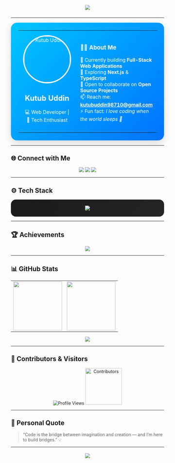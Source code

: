 <!--
🌈 Modern, Responsive & Professional GitHub Profile README
Author: Kutub Uddin
-->

<!-- Typing SVG -->
<div align="center" style="margin-bottom: 25px;">
  <img src="https://readme-typing-svg.herokuapp.com?font=Poppins&size=28&duration=3000&color=00C6FF&center=true&vCenter=true&width=600&lines=Hi+there!+I'm+Kutub+Uddin+👋;Full+Stack+Web+Developer+💻;Open+Source+Contributor+🚀;Tech+Enthusiast+🌐" />
</div>

---

<!-- Profile Section -->
<table align="center" width="100%" style="max-width: 950px; background: linear-gradient(135deg, #00C6FF, #0072FF); border-radius: 20px; color: white; padding: 25px; box-shadow: 0 8px 24px rgba(0,0,0,0.15);">
  <tr>
    <td align="center" width="35%" style="padding: 15px;">
      <img src="https://avatars.githubusercontent.com/u/108364104?v=4" width="150" style="border-radius: 50%; border: 4px solid #fff;" alt="Kutub Uddin"/><br>
      <h2>Kutub Uddin</h2>
      <p>💻 Web Developer | 🚀 Tech Enthusiast</p>
    </td>
    <td width="65%" style="padding: 15px;">
      <h3>👨‍💻 About Me</h3>
      <p>
        🔭 Currently building <b>Full-Stack Web Applications</b><br/>
        🌱 Exploring <b>Next.js</b> & <b>TypeScript</b><br/>
        👯 Open to collaborate on <b>Open Source Projects</b><br/>
        📫 Reach me: <a href="mailto:kutubuddin98710@gmail.com" style="color: #fff; font-weight: bold;">kutubuddin98710@gmail.com</a><br/>
        ⚡ Fun fact: <i>I love coding when the world sleeps 🌙</i>
      </p>
    </td>
  </tr>
</table>

---

## 🌐 Connect with Me
<p align="center">
  <a href="https://github.com/kutub98" target="_blank"><img src="https://img.shields.io/badge/GitHub-181717?style=for-the-badge&logo=github&logoColor=white"/></a>
  <a href="https://www.linkedin.com/in/kutubu/" target="_blank"><img src="https://img.shields.io/badge/LinkedIn-0A66C2?style=for-the-badge&logo=linkedin&logoColor=white"/></a>
  <a href="mailto:kutubuddin98710@gmail.com" target="_blank"><img src="https://img.shields.io/badge/Gmail-D14836?style=for-the-badge&logo=gmail&logoColor=white"/></a>
</p>

---

## ⚙️ Tech Stack
<div align="center" style="background: linear-gradient(135deg,#1a1a1a,#232526); border-radius: 16px; padding: 20px;">
  <img src="https://skillicons.dev/icons?i=html,css,js,react,nextjs,nodejs,express,mongodb,mysql,tailwind,git,github,vscode" />
</div>

---

## 🏆 Achievements
<p align="center">
  <img src="https://github-profile-trophy.vercel.app/?username=kutub98&theme=radical&margin-w=10&no-frame=true&row=1&column=6"/>
</p>

---

## 📊 GitHub Stats
<table align="center">
  <tr>
    <td align="center">
      <img src="https://github-readme-stats.vercel.app/api?username=kutub98&show_icons=true&theme=tokyonight&count_private=true" height="160"/>
    </td>
    <td align="center">
      <img src="https://github-readme-streak-stats.herokuapp.com/?user=kutub98&theme=tokyonight" height="160"/>
    </td>
  </tr>
</table>

<p align="center">
  <img src="https://github-readme-activity-graph.vercel.app/graph?username=kutub98&theme=react-dark&area=true&hide_border=true"/>
</p>

---

## 👥 Contributors & Visitors
<p align="center">
  <img src="https://komarev.com/ghpvc/?username=kutub98&style=for-the-badge&color=00C6FF" alt="Profile Views"/>
  <img src="https://contrib.rocks/image?repo=kutub98/kutub98" alt="Contributors" width="120"/>
</p>

---

## 🎯 Personal Quote
> “Code is the bridge between imagination and creation — and I’m here to build bridges.” 💡

---

<div align="center" style="margin-top: 20px;">
  <img src="https://readme-typing-svg.herokuapp.com?font=Poppins&color=00C6FF&center=true&vCenter=true&width=500&lines=Let's+Build+Something+Amazing+Together!+💙" />
</div>
